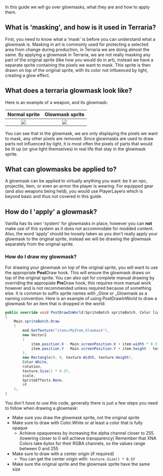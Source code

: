 In this guide we will go over glowmasks, what they are and how to apply them.

## What is 'masking', and how is it used in Terraria?
First, you need to know what a 'mask' is before you can understand what a glowmask is. Masking in art is commonly used for protecting a selected area from change during production, in Terraria we are doing almost the same. By applying a glowmask in Terraria, we are not really masking any part of the original sprite (like how you would do in art), instead we have a separate sprite containing the pixels we want to mask. This sprite is then drawn on top of the original sprite, with its color not influenced by light, creating a glow effect.

## What does a terraria glowmask look like?
Here is an example of a weapon, and its glowmask:

| Normal sprite | Glowmask sprite |
|:-------------:|:-------------:|
| ![](https://i.imgur.com/8T2z1Qi.png) 	| ![](https://i.imgur.com/MxWHKGa.png) |

You can see that in the glowmask, we are only displaying the pixels we want to mask, any other pixels are removed. Since glowmasks are used to draw parts not influenced by light, it is most often the pixels of parts that would be lit up (or give light themselves) in real life that stay in the glowmask sprite.

## What can glowmasks be applied to?
A glowmask can be applied to virtually anything you want: be it an npc, projectile, item, or even an armor the player is wearing. For equipped gear (and also weapons being held), you would use PlayerLayers which is beyond basic and thus not covered in this guide.

## How do I 'apply' a glowmask?
Vanilla has its own 'system' for glowmasks in place, however you can **not** make use of this system as it does not accommodate for modded content. Also, the word 'apply' should be loosely taken as you don't really apply your glowmask to the original sprite, instead we will be drawing the glowmask separately from the original sprite.

### How do I draw my glowmask?
For drawing your glowmask on top of the original sprite, you will want to use the appropriate **Post**Draw hook. This will ensure the glowmask draws on top of the original sprite. You can also opt for complete manual drawing by overriding the appropiate **Pre**Draw hook, this requires more manual work however and is not recommended unless required because of something else. It is common to suffix sprite names with _Glow or _Glowmask as a naming convention. Here is an example of using PostDrawInWorld to draw a glowmask for an item that is dropped in the world: 
```csharp
public override void PostDrawInWorld(SpriteBatch spriteBatch, Color lightColor, Color alphaColor, float rotation, float  scale, int whoAmI) 	
{
	Main.spriteBatch.Draw
	(
		mod.GetTexture("items/MyItem_Glowmask"),
		new Vector2
		(
			item.position.X - Main.screenPosition.X + item.width * 0.5f,
			item.position.Y - Main.screenPosition.Y + item.height - texture.Height * 0.5f + 2f
		),
		new Rectangle(0, 0, texture.Width, texture.Height),
		Color.White,
		rotation,
		texture.Size() * 0.5f,
		scale, 
		SpriteEffects.None, 
		0f
	);
}
```
You don't _have to_ use this code, generally there is just a few steps you need to follow when drawing a glowmask:
* Make sure you draw the glowmask sprite, not the original sprite
* Make sure to draw with Color.White or at least a color that is fully opaque
  * Achieve opaqueness by increasing the alpha channel closer to 255. (lowering closer to 0 will achieve transparency) Remember that XNA Colors take _bytes_ for their RGBA channels, so the values range between 0 and 255
* Make sure to draw with a center origin (if required)
  * You can get the center origin with: `texture.Size() * 0.5f`
* Make sure the original sprite and the glowmask sprite have the same size


